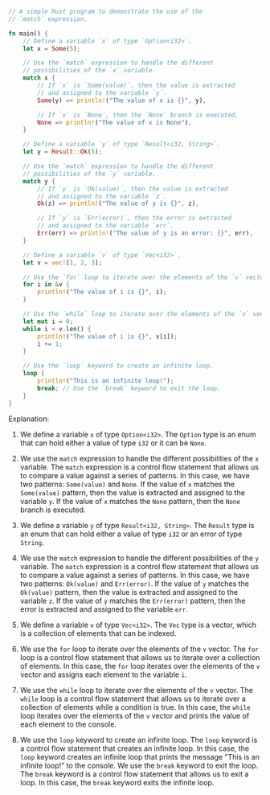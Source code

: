 ```rust
// A simple Rust program to demonstrate the use of the
// `match` expression.

fn main() {
    // Define a variable `x` of type `Option<i32>`.
    let x = Some(5);

    // Use the `match` expression to handle the different
    // possibilities of the `x` variable.
    match x {
        // If `x` is `Some(value)`, then the value is extracted
        // and assigned to the variable `y`.
        Some(y) => println!("The value of x is {}", y),

        // If `x` is `None`, then the `None` branch is executed.
        None => println!("The value of x is None"),
    }

    // Define a variable `y` of type `Result<i32, String>`.
    let y = Result::Ok(5);

    // Use the `match` expression to handle the different
    // possibilities of the `y` variable.
    match y {
        // If `y` is `Ok(value)`, then the value is extracted
        // and assigned to the variable `z`.
        Ok(z) => println!("The value of y is {}", z),

        // If `y` is `Err(error)`, then the error is extracted
        // and assigned to the variable `err`.
        Err(err) => println!("The value of y is an error: {}", err),
    }

    // Define a variable `v` of type `Vec<i32>`.
    let v = vec![1, 2, 3];

    // Use the `for` loop to iterate over the elements of the `v` vector.
    for i in &v {
        println!("The value of i is {}", i);
    }

    // Use the `while` loop to iterate over the elements of the `v` vector.
    let mut i = 0;
    while i < v.len() {
        println!("The value of i is {}", v[i]);
        i += 1;
    }

    // Use the `loop` keyword to create an infinite loop.
    loop {
        println!("This is an infinite loop!");
        break; // Use the `break` keyword to exit the loop.
    }
}
```

Explanation:

1. We define a variable `x` of type `Option<i32>`. The `Option` type is an enum that can hold either a value of type `i32` or it can be `None`.


2. We use the `match` expression to handle the different possibilities of the `x` variable. The `match` expression is a control flow statement that allows us to compare a value against a series of patterns. In this case, we have two patterns: `Some(value)` and `None`. If the value of `x` matches the `Some(value)` pattern, then the value is extracted and assigned to the variable `y`. If the value of `x` matches the `None` pattern, then the `None` branch is executed.


3. We define a variable `y` of type `Result<i32, String>`. The `Result` type is an enum that can hold either a value of type `i32` or an error of type `String`.


4. We use the `match` expression to handle the different possibilities of the `y` variable. The `match` expression is a control flow statement that allows us to compare a value against a series of patterns. In this case, we have two patterns: `Ok(value)` and `Err(error)`. If the value of `y` matches the `Ok(value)` pattern, then the value is extracted and assigned to the variable `z`. If the value of `y` matches the `Err(error)` pattern, then the error is extracted and assigned to the variable `err`.


5. We define a variable `v` of type `Vec<i32>`. The `Vec` type is a vector, which is a collection of elements that can be indexed.


6. We use the `for` loop to iterate over the elements of the `v` vector. The `for` loop is a control flow statement that allows us to iterate over a collection of elements. In this case, the `for` loop iterates over the elements of the `v` vector and assigns each element to the variable `i`.


7. We use the `while` loop to iterate over the elements of the `v` vector. The `while` loop is a control flow statement that allows us to iterate over a collection of elements while a condition is true. In this case, the `while` loop iterates over the elements of the `v` vector and prints the value of each element to the console.


8. We use the `loop` keyword to create an infinite loop. The `loop` keyword is a control flow statement that creates an infinite loop. In this case, the `loop` keyword creates an infinite loop that prints the message "This is an infinite loop!" to the console. We use the `break` keyword to exit the loop. The `break` keyword is a control flow statement that allows us to exit a loop. In this case, the `break` keyword exits the infinite loop.